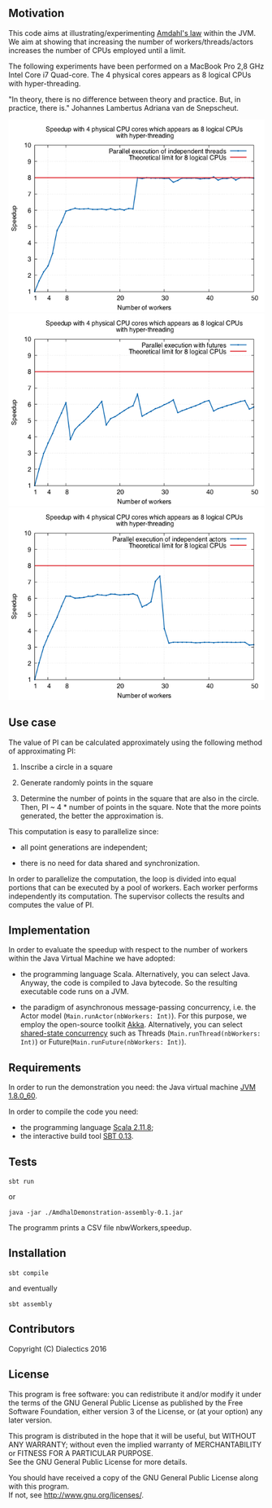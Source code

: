 ## Motivation

This code aims at illustrating/experimenting [Amdahl's law](https://en.wikipedia.org/wiki/Amdahl%27s_law) within the JVM.
We aim at showing that increasing the number of workers/threads/actors increases the number of CPUs employed until a limit.

The following experiments have been performed on a MacBook Pro 2,8 GHz Intel Core i7 Quad-core. 
The 4 physical cores appears as 8 logical CPUs with hyper-threading.


"In theory, there is no difference between theory and practice. But, in practice, there is."  Johannes Lambertus Adriana van de Snepscheut. 

![Speedup/workers](results/speedupThread.png)
![Speedup/workers](results/speedupFuture.png)
![Speedup/workers](results/speedupActor.png)


## Use case

The value of PI can be calculated approximately using the following method of approximating PI:

1. Inscribe a circle in a square

2. Generate randomly points in the square

3. Determine the number of points in the square that are also in the circle. Then, PI ~ 4 * number of points in the square. Note that the more points generated, the better the approximation is.

This computation is easy to parallelize since:

- all point generations are independent; 

- there is no need for data shared and synchronization.

In order to parallelize the computation, the loop is divided into equal portions that can be executed by a pool of workers.
Each worker performs independently its computation. The supervisor collects the results and computes the value of PI. 


## Implementation

In order to evaluate the speedup with respect to the number of workers within the Java Virtual Machine we have adopted:

- the programming language Scala. Alternatively, you can select Java. 
  Anyway, the code is compiled to Java bytecode. So the resulting executable code runs on a JVM. 

- the paradigm of asynchronous message-passing concurrency, i.e. the Actor model (`Main.runActor(nbWorkers: Int)`). For this purpose, we employ the open-source toolkit [Akka](http://akka.io/). Alternatively, you can select [shared-state concurrency](https://docs.oracle.com/javase/tutorial/essential/concurrency/) such as Threads (`Main.runThread(nbWorkers: Int)`) or Future(`Main.runFuture(nbWorkers: Int)`).

## Requirements

In order to run the demonstration you need: the Java virtual machine [JVM 1.8.0_60](http://www.oracle.com/technetwork/java/javase/downloads/index.html).

In order to compile the code you need:
- the programming language [Scala 2.11.8](http://www.scala-lang.org/download/);
- the interactive build tool [SBT 0.13](http://www.scala-sbt.org/download.html).

## Tests

    sbt run

or 

    java -jar ./AmdhalDemonstration-assembly-0.1.jar

The programm prints a CSV file nbwWorkers,speedup.

## Installation

    sbt compile

and eventually 

    sbt assembly


## Contributors

Copyright (C) Dialectics 2016

## License

This program is free software: you can redistribute it and/or modify it under the terms of the 
GNU General Public License as published by the Free Software Foundation, either version 3 of the License, 
or (at your option) any later version.

This program is distributed in the hope that it will be useful, but WITHOUT ANY WARRANTY; 
without even the implied warranty of MERCHANTABILITY or FITNESS FOR A PARTICULAR PURPOSE.  
See the GNU General Public License for more details.

You should have received a copy of the GNU General Public License along with this program.  
If not, see <http://www.gnu.org/licenses/>.